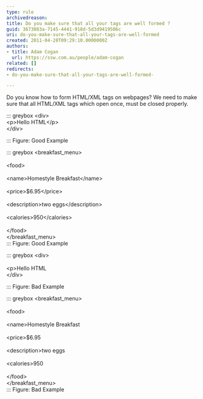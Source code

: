 ```yaml
---
type: rule
archivedreason: 
title: Do you make sure that all your tags are well formed ?
guid: 3673083a-7145-4441-918d-5d3d9419506c
uri: do-you-make-sure-that-all-your-tags-are-well-formed
created: 2011-04-28T09:29:10.0000000Z
authors:
- title: Adam Cogan
  url: https://ssw.com.au/people/adam-cogan
related: []
redirects:
- do-you-make-sure-that-all-your-tags-are-well-formed-

---
```


Do you know how to form HTML/XML tags on webpages?
 We need to make sure that all HTML/XML tags which open once, must be closed properly.  
<!--endintro-->


::: greybox
&lt;div&gt;   
 &lt;p&gt;Hello HTML&lt;/p&gt;   
 &lt;/div&gt; 

:::
Figure: Good Example


::: greybox
&lt;breakfast\_menu&gt;<br>
<br>&lt;food&gt;<br>
<br>&lt;name&gt;Homestyle Breakfast&lt;/name&gt;<br>
<br>&lt;price&gt;$6.95&lt;/price&gt;<br>
<br>&lt;description&gt;two eggs&lt;/description&gt;<br>
<br>&lt;calories&gt;950&lt;/calories&gt;<br>
<br>&lt;/food&gt;
<br>&lt;/breakfast\_menu&gt;  
:::
Figure: Good Example

::: greybox
&lt;div&gt;   
<br>&lt;p&gt;Hello HTML  
<br>&lt;/div&gt;<br>

:::
Figure: Bad Example

::: greybox
&lt;breakfast\_menu&gt;<br>
<br>&lt;food&gt;<br>
<br>&lt;name&gt;Homestyle Breakfast<br>
<br>&lt;price&gt;$6.95<br>
<br>&lt;description&gt;two eggs<br>
<br>&lt;calories&gt;950<br>
<br>&lt;/food&gt;
<br>&lt;/breakfast\_menu&gt;  
:::
Figure: Bad Example
